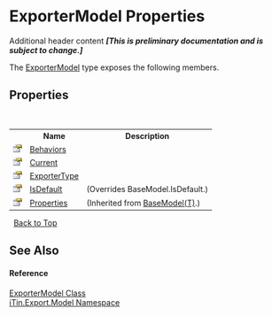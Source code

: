 # ExporterModel Properties
Additional header content _**\[This is preliminary documentation and is subject to change.\]**_

The <a href="a716ed7a-5602-84fa-095a-ab7cddef2048">ExporterModel</a> type exposes the following members.


## Properties
&nbsp;<table><tr><th></th><th>Name</th><th>Description</th></tr><tr><td>![Public property](media/pubproperty.gif "Public property")</td><td><a href="9ad757a0-713a-bc0f-7838-b799829c0814">Behaviors</a></td><td /></tr><tr><td>![Public property](media/pubproperty.gif "Public property")</td><td><a href="f0bf5a0e-7127-8a5e-10fe-62604ea73fab">Current</a></td><td /></tr><tr><td>![Public property](media/pubproperty.gif "Public property")</td><td><a href="64a6328e-a38e-022b-043c-94df3f826f7d">ExporterType</a></td><td /></tr><tr><td>![Public property](media/pubproperty.gif "Public property")</td><td><a href="a93c13d7-013e-935d-1ad8-d9c6b4e088bf">IsDefault</a></td><td> (Overrides BaseModel.IsDefault.)</td></tr><tr><td>![Public property](media/pubproperty.gif "Public property")</td><td><a href="7e88785e-5670-4515-defa-d3f60ae16111">Properties</a></td><td> (Inherited from <a href="6632f561-4175-f1f2-939c-ac8b10159529">BaseModel(T)</a>.)</td></tr></table>&nbsp;
<a href="#exportermodel-properties">Back to Top</a>

## See Also


#### Reference
<a href="a716ed7a-5602-84fa-095a-ab7cddef2048">ExporterModel Class</a><br /><a href="ef57ffcc-e95e-b212-5a46-9aa6f5a3511f">iTin.Export.Model Namespace</a><br />